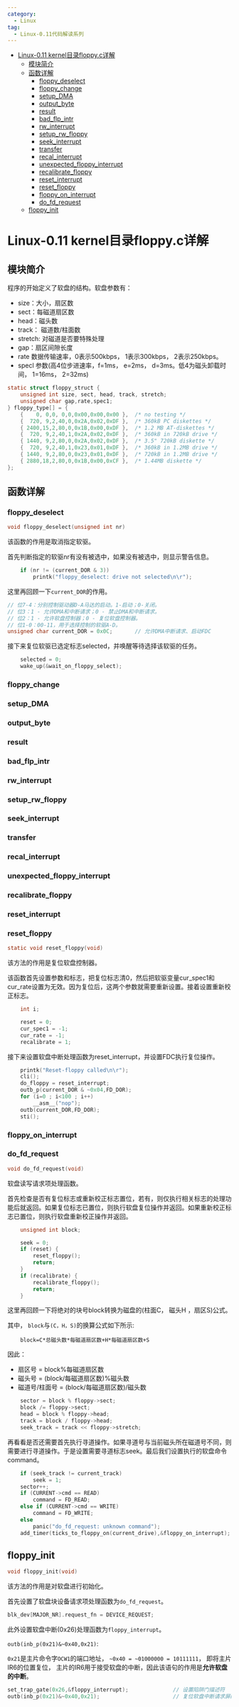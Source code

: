 ```yaml
---
category:
  - Linux
tag:
  - Linux-0.11代码解读系列
---
```


- [Linux-0.11 kernel目录floppy.c详解](#linux-011-kernel目录floppyc详解)
  - [模块简介](#模块简介)
  - [函数详解](#函数详解)
    - [floppy\_deselect](#floppy_deselect)
    - [floppy\_change](#floppy_change)
    - [setup\_DMA](#setup_dma)
    - [output\_byte](#output_byte)
    - [result](#result)
    - [bad\_flp\_intr](#bad_flp_intr)
    - [rw\_interrupt](#rw_interrupt)
    - [setup\_rw\_floppy](#setup_rw_floppy)
    - [seek\_interrupt](#seek_interrupt)
    - [transfer](#transfer)
    - [recal\_interrupt](#recal_interrupt)
    - [unexpected\_floppy\_interrupt](#unexpected_floppy_interrupt)
    - [recalibrate\_floppy](#recalibrate_floppy)
    - [reset\_interrupt](#reset_interrupt)
    - [reset\_floppy](#reset_floppy)
    - [floppy\_on\_interrupt](#floppy_on_interrupt)
    - [do\_fd\_request](#do_fd_request)
  - [floppy\_init](#floppy_init)

# Linux-0.11 kernel目录floppy.c详解

## 模块简介

程序的开始定义了软盘的结构。软盘参数有：
- size：大小，扇区数
- sect：每磁道扇区数
- head：磁头数
- track： 磁道数/柱面数
- stretch: 对磁道是否要特殊处理
- gap：扇区间隙长度
- rate 数据传输速率，0表示500kbps， 1表示300kbps， 2表示250kbps。
- specl 参数(高4位步进速率，f=1ms， e=2ms， d=3ms。低4为磁头卸载时间， 1=16ms， 2=32ms)

```c
static struct floppy_struct {
	unsigned int size, sect, head, track, stretch;
	unsigned char gap,rate,spec1;
} floppy_type[] = {
	{    0, 0,0, 0,0,0x00,0x00,0x00 },	/* no testing */
	{  720, 9,2,40,0,0x2A,0x02,0xDF },	/* 360kB PC diskettes */
	{ 2400,15,2,80,0,0x1B,0x00,0xDF },	/* 1.2 MB AT-diskettes */
	{  720, 9,2,40,1,0x2A,0x02,0xDF },	/* 360kB in 720kB drive */
	{ 1440, 9,2,80,0,0x2A,0x02,0xDF },	/* 3.5" 720kB diskette */
	{  720, 9,2,40,1,0x23,0x01,0xDF },	/* 360kB in 1.2MB drive */
	{ 1440, 9,2,80,0,0x23,0x01,0xDF },	/* 720kB in 1.2MB drive */
	{ 2880,18,2,80,0,0x1B,0x00,0xCF },	/* 1.44MB diskette */
};
```

## 函数详解

### floppy_deselect

```c
void floppy_deselect(unsigned int nr)
```

该函数的作用是取消指定软驱。

首先判断指定的软驱nr有没有被选中，如果没有被选中，则显示警告信息。

```c
	if (nr != (current_DOR & 3))
		printk("floppy_deselect: drive not selected\n\r");
```

这里再回顾一下```current_DOR```的作用。

```c
// 位7-4：分别控制驱动器D-A马达的启动。1-启动；0-关闭。
// 位3：1 - 允许DMA和中断请求；0 - 禁止DMA和中断请求。
// 位2：1 - 允许软盘控制器；0 - 复位软盘控制器。
// 位1-0：00-11，用于选择控制的软驱A-D。
unsigned char current_DOR = 0x0C;       // 允许DMA中断请求、启动FDC
```

接下来复位软驱已选定标志selected，并唤醒等待选择该软驱的任务。

```c
	selected = 0;
	wake_up(&wait_on_floppy_select);
```

### floppy_change

### setup_DMA

### output_byte

### result

### bad_flp_intr

### rw_interrupt

### setup_rw_floppy

### seek_interrupt

### transfer

### recal_interrupt

### unexpected_floppy_interrupt

### recalibrate_floppy

### reset_interrupt

### reset_floppy

```c
static void reset_floppy(void)
```

该方法的作用是复位软盘控制器。

该函数首先设置参数和标志，把复位标志清0，然后把软驱变量cur_spec1和cur_rate设置为无效。因为复位后，这两个参数就需要重新设置。接着设置重新校正标志。


```c
	int i;

	reset = 0;
	cur_spec1 = -1;
	cur_rate = -1;
	recalibrate = 1;
```

接下来设置软盘中断处理函数为reset_interrupt，并设置FDC执行复位操作。

```c
	printk("Reset-floppy called\n\r");
	cli();
	do_floppy = reset_interrupt;
	outb_p(current_DOR & ~0x04,FD_DOR);
	for (i=0 ; i<100 ; i++)
		__asm__("nop");
	outb(current_DOR,FD_DOR);
	sti();
```

### floppy_on_interrupt

### do_fd_request

```c
void do_fd_request(void)
```

软盘读写请求项处理函数。

首先检查是否有复位标志或重新校正标志置位，若有，则仅执行相关标志的处理功能后就返回。如果复位标志已置位，则执行软盘复位操作并返回。如果重新校正标志已置位，则执行软盘重新校正操作并返回。

```c
	unsigned int block;

	seek = 0;
	if (reset) {
		reset_floppy();
		return;
	}
	if (recalibrate) {
		recalibrate_floppy();
		return;
	}
```

这里再回顾一下将绝对的块号block转换为磁盘的(柱面C， 磁头H ，扇区S)公式。

其中， ```block```与```(C，H，S)```的换算公式如下所示:

```shell
	block=C*总磁头数*每磁道扇区数+H*每磁道扇区数+S
```

因此：

- 扇区号 = block%每磁道扇区数
- 磁头号 = (block/每磁道扇区数)%磁头数
- 磁道号/柱面号 = (block/每磁道扇区数)/磁头数

```c
	sector = block % floppy->sect;
	block /= floppy->sect;
	head = block % floppy->head;
	track = block / floppy->head;
	seek_track = track << floppy->stretch;
```

再看看是否还需要首先执行寻道操作。如果寻道号与当前磁头所在磁道号不同，则需要进行寻道操作。于是设置需要寻道标志seek。最后我们设置执行的软盘命令command。

```c
	if (seek_track != current_track)
		seek = 1;
	sector++;
	if (CURRENT->cmd == READ)
		command = FD_READ;
	else if (CURRENT->cmd == WRITE)
		command = FD_WRITE;
	else
		panic("do_fd_request: unknown command");
	add_timer(ticks_to_floppy_on(current_drive),&floppy_on_interrupt);
```

## floppy_init

```c
void floppy_init(void)
```

该方法的作用是对软盘进行初始化。

首先设置了软盘块设备请求项处理函数为```do_fd_request```。

```c
blk_dev[MAJOR_NR].request_fn = DEVICE_REQUEST; 
```

此外设置软盘中断(0x26)处理函数为```floppy_interrupt```。

```outb(inb_p(0x21)&~0x40,0x21)```:

```0x21```是主片命令字```OCW1```的端口地址， ```~0x40 = ~01000000 = 10111111```， 即将主片IR6的位置复位， 主片的IR6用于接受软盘的中断，因此该语句的作用是**允许软盘的中断**。

```c
set_trap_gate(0x26,&floppy_interrupt);              // 设置陷阱门描述符
outb(inb_p(0x21)&~0x40,0x21);                       // 复位软盘中断请求屏蔽位
```
